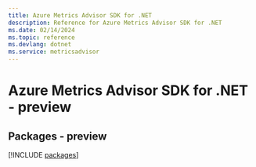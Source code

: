 ```yaml
---
title: Azure Metrics Advisor SDK for .NET
description: Reference for Azure Metrics Advisor SDK for .NET
ms.date: 02/14/2024
ms.topic: reference
ms.devlang: dotnet
ms.service: metricsadvisor
---
```

# Azure Metrics Advisor SDK for .NET - preview
## Packages - preview
[!INCLUDE [packages](metrics-advisor-index.md)]